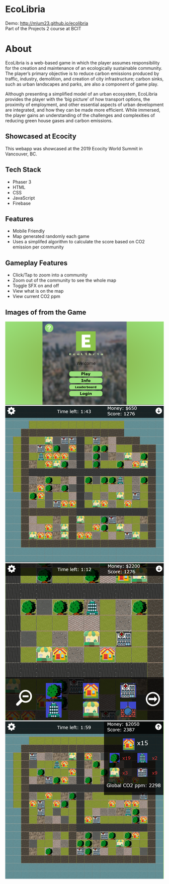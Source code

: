 # EcoLibria 
Demo: http://mlum23.github.io/ecolibria  
Part of the Projects 2 course at BCIT

# About
EcoLibria is a web-based game in which the player assumes responsibility for the creation and maintenance of an ecologically sustainable community. The player’s primary objective is to reduce carbon emissions produced by traffic, industry, demolition, and creation of city infrastructure; carbon sinks, such as urban landscapes and parks, are also a component of game play.  
  
Although presenting a simplified model of an urban ecosystem, EcoLibria provides the player with the ‘big picture’ of how transport options, the proximity of employment, and other essential aspects of urban development are integrated, and how they can be made more efficient. While immersed, the player gains an understanding of the challenges and complexities of reducing green house gases and carbon emissions.


## Showcased at Ecocity
This webapp was showcased at the 2019 Ecocity World Summit in Vancouver, BC.
  
## Tech Stack
* Phaser 3
* HTML
* CSS
* JavaScript
* Firebase
  
## Features
* Mobile Friendly
* Map generated randomly each game
* Uses a simplifed algorithm to calculate the score based on CO2 emission per community
  
## Gameplay Features
* Click/Tap to zoom into a community
* Zoom out of the community to see the whole map
* Toggle SFX on and off
* View what is on the map
* View current CO2 ppm

## Images of from the Game

![Welcome Page](https://github.com/mlum23/Ecolibria_Public/blob/master/img/welcome.png?raw=true)  
![Overall Map](https://github.com/mlum23/Ecolibria_Public/blob/master/img/overall.png?raw=true)  
![Zoomed In](https://github.com/mlum23/Ecolibria_Public/blob/master/img/zoomed_in.png?raw=true)  
![Detail](https://github.com/mlum23/Ecolibria_Public/blob/master/img/detail.png?raw=true)  
